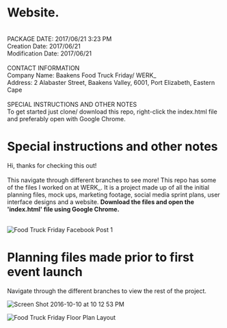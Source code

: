# Website.  
</br>
PACKAGE DATE: 2017/06/21 3:23 PM </br>
Creation Date: 2017/06/21 </br>
Modification Date: 2017/06/21 </br>
</br>
CONTACT INFORMATION</br>
Company Name: Baakens Food Truck Friday/ WERK_ </br>
Address: 2 Alabaster Street, Baakens Valley, 6001, Port Elizabeth, Eastern Cape </br> 
</br>
SPECIAL INSTRUCTIONS AND OTHER NOTES</br>
To get started just clone/ download this repo, right-click the index.html file and preferably open with Google Chrome.
</br>
<h1>Special instructions and other notes</h1>
Hi, thanks for checking this out! </br>
</br>
This navigate through different branches to see more! This repo has some of the files I worked on at WERK_. It is a project made up of all the initial planning files, mock ups, marketing footage, social media sprint plans, user interface designs and a website. <b>Download the files and open the 'index.html' file using Google Chrome.</b> 
</br> </br>

![Food Truck Friday Facebook Post 1](https://user-images.githubusercontent.com/26520289/61290757-ee054300-a7cc-11e9-8487-6f2e441f111c.jpg)

<h1>Planning files made prior to first event launch </h1>
  
Navigate through the different branches to view the rest of the project. 
</br>

![Screen Shot 2016-10-10 at 10 12 53 PM](https://user-images.githubusercontent.com/26520289/61289537-d5dff480-a7c9-11e9-88fb-4ed0a895972f.png)

![Food Truck Friday Floor Plan Layout](https://user-images.githubusercontent.com/26520289/61288773-1fc7db00-a7c8-11e9-96ee-bca6449da658.jpg)
